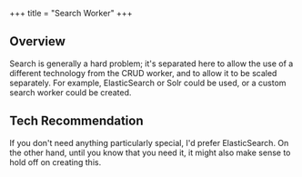 +++
title = "Search Worker"
+++

## Overview

Search is generally a hard problem; it's separated here to allow the use of a different technology from the CRUD worker, and to allow it to be scaled separately.
For example, ElasticSearch or Solr could be used, or a custom search worker could be created.

## Tech Recommendation

If you don't need anything particularly special, I'd prefer ElasticSearch.
On the other hand, until you know that you need it, it might also make sense to hold off on creating this.
